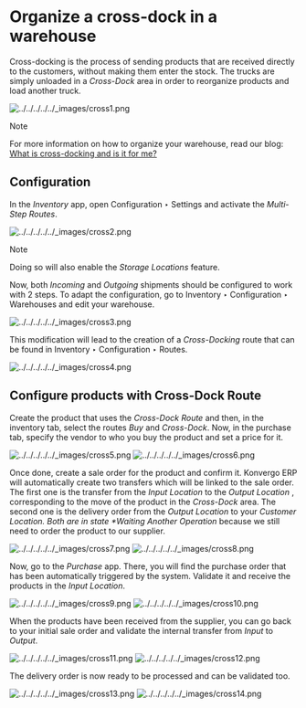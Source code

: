 # Organize a cross-dock in a warehouse

Cross-docking is the process of sending products that are received directly to
the customers, without making them enter the stock. The trucks are simply
unloaded in a _Cross-Dock_ area in order to reorganize products and load
another truck.

![../../../../../_images/cross1.png](../../../../../_images/cross1.png)
<div class="alert alert-primary">
<p class="alert-title">
Note</p><p>For more information on how to organize your warehouse, read our blog: <a href="https://www.odoo.com/blog/business-hacks-1/post/what-is-cross-docking-and-is-it-for-me-270">What is cross-docking and
is it for me?</a></p>
</div>

## Configuration

In the _Inventory_ app, open Configuration ‣ Settings and activate the _Multi-
Step Routes_.

![../../../../../_images/cross2.png](../../../../../_images/cross2.png)
<div class="alert alert-primary">
<p class="alert-title">
Note</p><p>Doing so will also enable the <em>Storage Locations</em> feature.</p>
</div>

Now, both _Incoming_ and _Outgoing_ shipments should be configured to work
with 2 steps. To adapt the configuration, go to Inventory ‣ Configuration ‣
Warehouses and edit your warehouse.

![../../../../../_images/cross3.png](../../../../../_images/cross3.png)

This modification will lead to the creation of a _Cross-Docking_ route that
can be found in Inventory ‣ Configuration ‣ Routes.

![../../../../../_images/cross4.png](../../../../../_images/cross4.png)

## Configure products with Cross-Dock Route

Create the product that uses the _Cross-Dock Route_ and then, in the inventory
tab, select the routes _Buy_ and _Cross-Dock_. Now, in the purchase tab,
specify the vendor to who you buy the product and set a price for it.

![../../../../../_images/cross5.png](../../../../../_images/cross5.png)
![../../../../../_images/cross6.png](../../../../../_images/cross6.png)

Once done, create a sale order for the product and confirm it. Konvergo ERP will
automatically create two transfers which will be linked to the sale order. The
first one is the transfer from the _Input Location_ to the _Output Location_ ,
corresponding to the move of the product in the _Cross-Dock_ area. The second
one is the delivery order from the _Output Location_ to your _Customer
Location. Both are in state *Waiting Another Operation_ because we still need
to order the product to our supplier.

![../../../../../_images/cross7.png](../../../../../_images/cross7.png)
![../../../../../_images/cross8.png](../../../../../_images/cross8.png)

Now, go to the _Purchase_ app. There, you will find the purchase order that
has been automatically triggered by the system. Validate it and receive the
products in the _Input Location_.

![../../../../../_images/cross9.png](../../../../../_images/cross9.png)
![../../../../../_images/cross10.png](../../../../../_images/cross10.png)

When the products have been received from the supplier, you can go back to
your initial sale order and validate the internal transfer from _Input_ to
_Output_.

![../../../../../_images/cross11.png](../../../../../_images/cross11.png)
![../../../../../_images/cross12.png](../../../../../_images/cross12.png)

The delivery order is now ready to be processed and can be validated too.

![../../../../../_images/cross13.png](../../../../../_images/cross13.png)
![../../../../../_images/cross14.png](../../../../../_images/cross14.png)

